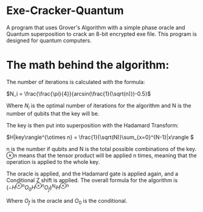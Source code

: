 # Exe-Cracker-Quantum
A program that uses Grover's Algorithm with a simple phase oracle and Quantum superposition to crack an 8-bit encrypted exe file. This program is designed for quantum computers.

# The math behind the algorithm:
The number of iterations is calculated with the formula:

$N_i = \frac{\frac{\pi}{4}}{arcsin(\frac{1}{\sqrt(n)})-0.5}$ 

Where $N_i$ is the optimal number of iterations for the algorithm and N is the number of qubits that the key will be.

The key is then put into superposition with the Hadamard Transform:

$H|key\rangle^{\otimes n} = \frac{1}{\sqrt(N)}\sum_{x=0}^{N-1}|x\rangle $

n is the number if qubits and N is the total possible combinations of the key. $\otimes n$ means that the tensor product will be applied n times, meaning that the operation is applied to the whole key.

The oracle is applied, and the Hadamard gate is applied again, and a Conditional Z shift is applied.
The overall formula for the algorithm is
$(-H^{\otimes n}O_0H^{\otimes n}O_f)^{N_i}H^{\otimes n}$

Where $O_f$ is the oracle and $O_0$ is the conditional.
